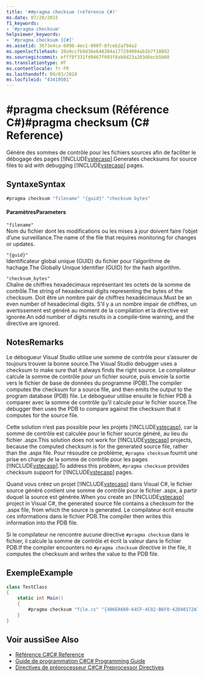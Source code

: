 ```yaml
---
title: '##pragma checksum (référence C#)'
ms.date: 07/20/2015
f1_keywords:
- '#pragma checksum'
helpviewer_keywords:
- '#pragma checksum [C#]'
ms.assetid: 3673e4ca-6098-4ec1-890f-8fceb2a794a2
ms.openlocfilehash: 28a9ccfb9d36e648304a177294904ab1b7f18892
ms.sourcegitcommit: efff8f331fd9467f093f8ab8d23a203d6ecb5b60
ms.translationtype: HT
ms.contentlocale: fr-FR
ms.lasthandoff: 09/03/2018
ms.locfileid: "43419501"
---
```

# <a name="pragma-checksum-c-reference"></a><span data-ttu-id="52f8a-102">#pragma checksum (Référence C#)</span><span class="sxs-lookup"><span data-stu-id="52f8a-102">#pragma checksum (C# Reference)</span></span>
<span data-ttu-id="52f8a-103">Génère des sommes de contrôle pour les fichiers sources afin de faciliter le débogage des pages [!INCLUDE[vstecasp](~/includes/vstecasp-md.md)].</span><span class="sxs-lookup"><span data-stu-id="52f8a-103">Generates checksums for source files to aid with debugging [!INCLUDE[vstecasp](~/includes/vstecasp-md.md)] pages.</span></span>  
  
## <a name="syntax"></a><span data-ttu-id="52f8a-104">Syntaxe</span><span class="sxs-lookup"><span data-stu-id="52f8a-104">Syntax</span></span>  
  
```csharp
#pragma checksum "filename" "{guid}" "checksum bytes"  
```  
  
#### <a name="parameters"></a><span data-ttu-id="52f8a-105">Paramètres</span><span class="sxs-lookup"><span data-stu-id="52f8a-105">Parameters</span></span>  
 `"filename"`  
 <span data-ttu-id="52f8a-106">Nom du fichier dont les modifications ou les mises à jour doivent faire l’objet d’une surveillance.</span><span class="sxs-lookup"><span data-stu-id="52f8a-106">The name of the file that requires monitoring for changes or updates.</span></span>  
  
 `"{guid}"`  
 <span data-ttu-id="52f8a-107">Identificateur global unique (GUID) du fichier pour l’algorithme de hachage.</span><span class="sxs-lookup"><span data-stu-id="52f8a-107">The Globally Unique Identifier (GUID) for the hash algorithm.</span></span>  
  
 `"checksum_bytes"`  
 <span data-ttu-id="52f8a-108">Chaîne de chiffres hexadécimaux représentant les octets de la somme de contrôle.</span><span class="sxs-lookup"><span data-stu-id="52f8a-108">The string of hexadecimal digits representing the bytes of the checksum.</span></span> <span data-ttu-id="52f8a-109">Doit être un nombre pair de chiffres hexadécimaux.</span><span class="sxs-lookup"><span data-stu-id="52f8a-109">Must be an even number of hexadecimal digits.</span></span> <span data-ttu-id="52f8a-110">S’il y a un nombre impair de chiffres, un avertissement est généré au moment de la compilation et la directive est ignorée.</span><span class="sxs-lookup"><span data-stu-id="52f8a-110">An odd number of digits results in a compile-time warning, and the directive are ignored.</span></span>  
  
## <a name="remarks"></a><span data-ttu-id="52f8a-111">Notes</span><span class="sxs-lookup"><span data-stu-id="52f8a-111">Remarks</span></span>  
 <span data-ttu-id="52f8a-112">Le débogueur Visual Studio utilise une somme de contrôle pour s’assurer de toujours trouver la bonne source.</span><span class="sxs-lookup"><span data-stu-id="52f8a-112">The Visual Studio debugger uses a checksum to make sure  that it always finds the right source.</span></span> <span data-ttu-id="52f8a-113">Le compilateur calcule la somme de contrôle pour un fichier source, puis envoie la sortie vers le fichier de base de données du programme (PDB).</span><span class="sxs-lookup"><span data-stu-id="52f8a-113">The compiler computes the checksum for a source file, and then emits the output to the program database (PDB) file.</span></span> <span data-ttu-id="52f8a-114">Le débogueur utilise ensuite le fichier PDB à comparer avec la somme de contrôle qu’il calcule pour le fichier source.</span><span class="sxs-lookup"><span data-stu-id="52f8a-114">The debugger then uses the PDB to compare against the checksum that it computes for the source file.</span></span>  
  
 <span data-ttu-id="52f8a-115">Cette solution n’est pas possible pour les projets [!INCLUDE[vstecasp](~/includes/vstecasp-md.md)], car la somme de contrôle est calculée pour le fichier source généré, au lieu du fichier .aspx.</span><span class="sxs-lookup"><span data-stu-id="52f8a-115">This solution does not work for [!INCLUDE[vstecasp](~/includes/vstecasp-md.md)] projects, because the computed checksum is for the generated source file, rather than the .aspx file.</span></span> <span data-ttu-id="52f8a-116">Pour résoudre ce problème, `#pragma checksum` fournit une prise en charge de la somme de contrôle pour les pages [!INCLUDE[vstecasp](~/includes/vstecasp-md.md)].</span><span class="sxs-lookup"><span data-stu-id="52f8a-116">To address this problem, `#pragma checksum` provides checksum support for [!INCLUDE[vstecasp](~/includes/vstecasp-md.md)] pages.</span></span>  
  
 <span data-ttu-id="52f8a-117">Quand vous créez un projet [!INCLUDE[vstecasp](~/includes/vstecasp-md.md)] dans Visual C#, le fichier source généré contient une somme de contrôle pour le fichier .aspx, à partir duquel la source est générée.</span><span class="sxs-lookup"><span data-stu-id="52f8a-117">When you create an [!INCLUDE[vstecasp](~/includes/vstecasp-md.md)] project in Visual C#, the generated source file contains a checksum for the .aspx file, from which the source is generated.</span></span> <span data-ttu-id="52f8a-118">Le compilateur écrit ensuite ces informations dans le fichier PDB.</span><span class="sxs-lookup"><span data-stu-id="52f8a-118">The compiler then writes this information into the PDB file.</span></span>  
  
 <span data-ttu-id="52f8a-119">Si le compilateur ne rencontre aucune directive `#pragma checksum` dans le fichier, il calcule la somme de contrôle et écrit la valeur dans le fichier PDB.</span><span class="sxs-lookup"><span data-stu-id="52f8a-119">If the compiler encounters no `#pragma checksum` directive in the file, it computes the checksum and writes the value to the PDB file.</span></span>  
  
## <a name="example"></a><span data-ttu-id="52f8a-120">Exemple</span><span class="sxs-lookup"><span data-stu-id="52f8a-120">Example</span></span>  
  
```csharp
class TestClass  
{  
    static int Main()  
    {  
        #pragma checksum "file.cs" "{406EA660-64CF-4C82-B6F0-42D48172A799}" "ab007f1d23d9" // New checksum  
    }  
}  
```  
  
## <a name="see-also"></a><span data-ttu-id="52f8a-121">Voir aussi</span><span class="sxs-lookup"><span data-stu-id="52f8a-121">See Also</span></span>

- [<span data-ttu-id="52f8a-122">Référence C#</span><span class="sxs-lookup"><span data-stu-id="52f8a-122">C# Reference</span></span>](../../../csharp/language-reference/index.md)  
- [<span data-ttu-id="52f8a-123">Guide de programmation C#</span><span class="sxs-lookup"><span data-stu-id="52f8a-123">C# Programming Guide</span></span>](../../../csharp/programming-guide/index.md)  
- [<span data-ttu-id="52f8a-124">Directives de préprocesseur C#</span><span class="sxs-lookup"><span data-stu-id="52f8a-124">C# Preprocessor Directives</span></span>](../../../csharp/language-reference/preprocessor-directives/index.md)
